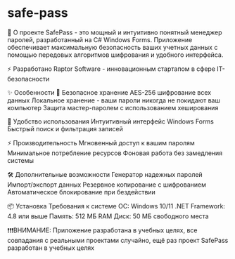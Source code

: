 # safe-pass
🚀 О проекте
SafePass - это мощный и интуитивно понятный менеджер паролей, разработанный на C# Windows Forms. Приложение обеспечивает максимальную безопасность ваших учетных данных с помощью передовых алгоритмов шифрования и удобного интерфейса.

⚡ Разработано Raptor Software - инновационным стартапом в сфере IT-безопасности

✨ Особенности
🔐 Безопасное хранение
AES-256 шифрование всех данных
Локальное хранение - ваши пароли никогда не покидают ваш компьютер
Защита мастер-паролем с использованием хеширования

🎯 Удобство использования
Интуитивный интерфейс Windows Forms
Быстрый поиск и фильтрация записей

⚡ Производительность
Мгновенный доступ к вашим паролям
Минимальное потребление ресурсов
Фоновая работа без замедления системы

🛠️ Дополнительные возможности
Генератор надежных паролей
Импорт/экспорт данных
Резервное копирование с шифрованием
Автоматическое блокирование при бездействии

📦 Установка
Требования к системе
ОС: Windows 10/11
.NET Framework: 4.8 или выше
Память: 512 МБ RAM
Диск: 50 МБ свободного места

❗❗❗ВНИМАНИЕ: Приложение разработана в учебных целях, все совпадания с реальными проектами случайно, ещё раз проект SafePass разработан в учебных целях
